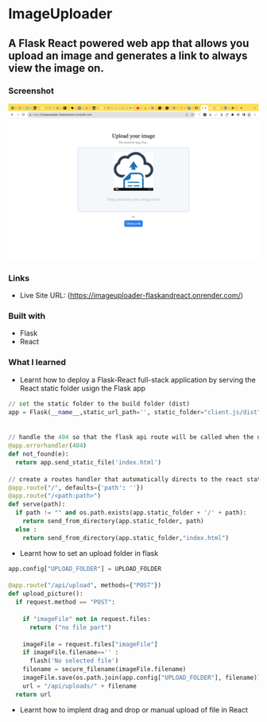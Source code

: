 # ImageUploader
## A Flask React powered web app that allows you upload an image and generates a link to always view the image on.

### Screenshot

![screenshot of the nft card on desktop](/screenshot.png)



### Links

- Live Site URL: (https://imageuploader-flaskandreact.onrender.com/)


### Built with

- Flask
- React

### What I learned

- Learnt how to deploy a Flask-React full-stack application by serving the React static folder usign the Flask app
```python
// set the static folder to the build folder (dist)
app = Flask(__name__,static_url_path='', static_folder="client.js/dist")


// handle the 404 so that the flask api route will be called when the url requested is not any of that of the react routes 
@app.errorhandler(404)
def not_found(e):
  return app.send_static_file('index.html')

// create a routes handler that automatically directs to the react static folder whenever the url start from a home route
@app.route("/", defaults={'path': ''})
@app.route("/<path:path>")
def serve(path):
  if path != "" and os.path.exists(app.static_folder + '/' + path):
    return send_from_directory(app.static_folder, path)
  else :
    return send_from_directory(app.static_folder,"index.html")

```

- Learnt how to set an upload folder in flask 

```python
app.config["UPLOAD_FOLDER"] = UPLOAD_FOLDER

@app.route("/api/upload", methods={"POST"})
def upload_picture():
  if request.method == "POST":
    
    if "imageFile" not in request.files: 
      return ("no file part")
      
    imageFile = request.files["imageFile"]
    if imageFile.filename=='' :
      flash('No selected file')
    filename = secure_filename(imageFile.filename)
    imageFile.save(os.path.join(app.config["UPLOAD_FOLDER"], filename))
    url = "/api/uploads/" + filename
  return url
```

- Learnt how to implent drag and drop or manual upload of file in React 

